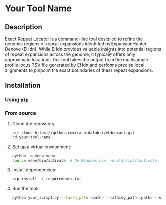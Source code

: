 # Your Tool Name

## Description
Exact Repeat Locator is a command-line tool designed to refine the genomic regions of repeat expansions identified by ExpansionHunter Denovo (EHdn). While EHdn provides valuable insights into potential regions of repeat expansions across the genome, it typically offers only approximate locations. Our tool takes the output from the multisample profile locus TSV file generated by EHdn and performs precise local alignments to pinpoint the exact boundaries of these repeat expansions.

## Installation

### Using `pip`


### From source

1. Clone the repository:
    ```bash
    git clone https://github.com/rashidalabri/ehdnexact.git
    cd your-tool-name
    ```

2. Set up a virtual environment:
    ```bash
    python -m venv venv
    source venv/bin/activate  # On Windows use `venv\Scripts\activate`
    ```

3. Install dependencies:
    ```bash
    pip install -r requirements.txt
    ```

4. Run the tool:
    ```bash
    python your_script.py --fasta_path <path> --catalog_path <path> --output_path <output.tsv>
    ```